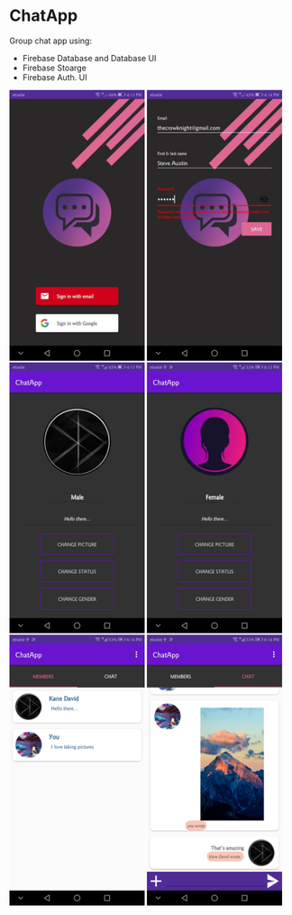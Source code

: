 # ChatApp
 Group chat app using:
 
- Firebase Database and Database UI
- Firebase Stoarge
- Firebase Auth. UI


 <img src="./screens/1.jpg" width="240" height="480">  <img src="./screens/2.jpg" width="240" height="480">  <img src="./screens/3.jpg" width="240" height="480">  <img src="./screens/4.jpg" width="240" height="480">  <img src="./screens/5.jpg" width="240" height="480">  <img src="./screens/6.jpg" width="240" height="480">
 
